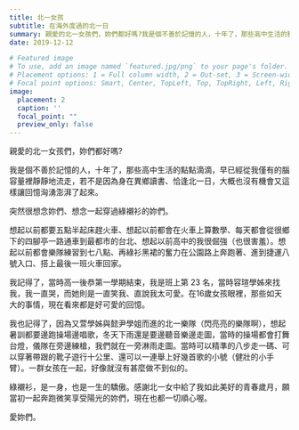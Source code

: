 ```yaml
---
title: 北一女孩
subtitle: 在海外度過的北一日
summary: 親愛的北一女孩們，妳們都好嗎?我是個不善於記憶的人，十年了，那些高中生活的點點滴滴，早已經從我僅有...
date: 2019-12-12

# Featured image
# To use, add an image named `featured.jpg/png` to your page's folder.
# Placement options: 1 = Full column width, 2 = Out-set, 3 = Screen-width
# Focal point options: Smart, Center, TopLeft, Top, TopRight, Left, Right, BottomLeft, Bottom, BottomRight
image:
  placement: 2
  caption: ''
  focal_point: ""
  preview_only: false
---
```


親愛的北一女孩們，妳們都好嗎?

我是個不善於記憶的人，十年了，那些高中生活的點點滴滴，早已經從我僅有的腦容量裡靜靜地流走，若不是因為身在異鄉讀書、恰逢北一日，大概也沒有機會又這樣讓回憶洶湧澎湃了起來。

突然很想念妳們、想念一起穿過綠襯衫的妳們。

想起以前都要五點半起床趕火車、想起以前都會在火車上算數學、每天都會從很鄉下的四腳亭一路通車到最都市的台北、想起以前高中的我很倔強（也很害羞）。想起以前都會樂隊練習到七八點、再綠衫黑裙的奮力在公園路上奔跑著、進到捷運八號入口、搭上最後一班火車回家。

我記得了，當時高一後恭第一學期結束，我是班上第 23 名，當時容瑄學姊來找我，我一直哭，而她則是一直笑我、直說我太可愛。在16歲女孩眼裡，那些如天大的事情，現在看來都是好可愛的回憶。

我也記得了，因為又萱學姊與懿尹學姐而進的北一樂隊（閃亮亮的樂隊啊），想起暑訓都要邊跑操場邊唱歌，冬天下雨還是要邊聽音樂邊走圖，當時的操場都會打舞台燈，儀隊在旁邊練槍，我們就在一旁淋雨走圖。當時可以精準的八步走一碼、可以穿著帶跟的靴子遊行十公里、還可以一連舉上好幾首歌的小號（健壯的小手臂）。一群女孩在一起，好像就沒有甚麼做不到似的。

綠襯衫，是一身，也是一生的驕傲。感謝北一女中給了我如此美好的青春歲月，願當初一起奔跑微笑享受陽光的妳們，現在也都一切順心喔。

愛妳們。
